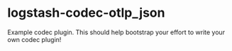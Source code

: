 # logstash-codec-otlp_json
Example codec plugin. This should help bootstrap your effort to write your own codec plugin!
